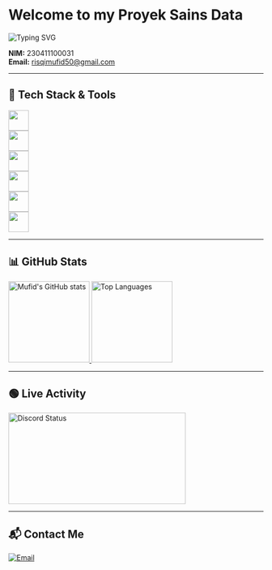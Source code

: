 <style>
  img[src*="skills.syvixor.com"] {
    background: transparent !important;
  }

  img[alt="Typing SVG"] {
    background: transparent !important;
  }
</style>

# Welcome to my Proyek Sains Data

<!-- Typing animation transparan -->
<img src="https://readme-typing-svg.demolab.com?font=Fira+Code&size=26&pause=1000&color=6793F7&background=00000000&width=600&lines=Hi%2C+everyone!+I'm+Ahmad+Mufid+Risqi.;Welcome+to+my+Jupyter+Notebook+profile!+" alt="Typing SVG" />

**NIM:** 230411100031  
**Email:** risqimufid50@gmail.com

---

## 🚀 Tech Stack & Tools

<img src="https://skills.syvixor.com/api/icons?i=typescript,javascript,dart,php,nodejs,bun&theme=dark&background=00000000" height="40" /><br/>
<img src="https://skills.syvixor.com/api/icons?i=react,nextjs,vue,nuxtjs,flutter,threejs&theme=dark&background=00000000" height="40" /><br/>
<img src="https://skills.syvixor.com/api/icons?i=tailwind,express,nestjs,laravel,prisma,redis&theme=dark&background=00000000" height="40" /><br/>
<img src="https://skills.syvixor.com/api/icons?i=mysql,postgresql,mongodb,firebase,drizzle,neon&theme=dark&background=00000000" height="40" /><br/>
<img src="https://skills.syvixor.com/api/icons?i=supabase,docker,postman,git,figma,vite&theme=dark&background=00000000" height="40" /><br/>
<img src="https://skills.syvixor.com/api/icons?i=unity,csharp&theme=dark&background=00000000" height="40" />

---

## 📊 GitHub Stats

<a href="https://github.com/Mufid-031" style="margin-bottom: 20px;">
  <img height="160px" src="https://github-readme-stats.vercel.app/api?username=Mufid-031&theme=dracula&show_icons=true&hide_border=true&count_private=true" alt="Mufid's GitHub stats" />
  <img height="160px" src="https://github-readme-stats.vercel.app/api/top-langs/?username=Mufid-031&theme=dracula&hide_border=true&layout=compact" alt="Top Languages" />
</a>

---

## 🟢 Live Activity

<img src="https://lanyard.cnrad.dev/api/754215172905762837" width="350" height="180" alt="Discord Status" />

---

## 📬 Contact Me

<a href="mailto:risqimufid50@gmail.com">
  <img src="https://img.shields.io/badge/-Gmail-%23333?style=for-the-badge&logo=gmail&logoColor=white" alt="Email" />
</a>
